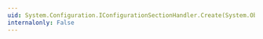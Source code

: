 ```yaml
---
uid: System.Configuration.IConfigurationSectionHandler.Create(System.Object,System.Object,System.Xml.XmlNode)
internalonly: False
---
```

